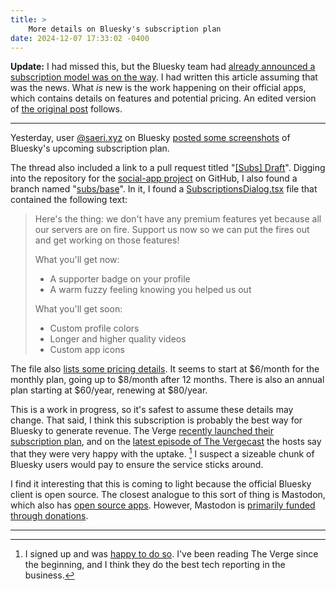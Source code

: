 ```yaml
---
title: >
    More details on Bluesky's subscription plan
date: 2024-12-07 17:33:02 -0400
---
```


**Update:** I had missed this, but the Bluesky team had [already announced a subscription model was on the way](https://www.theverge.com/2024/10/24/24278666/bluesky-working-on-premium-subscription). I had written this article assuming that was the news. What *is* new is the work happening on their official apps, which contains details on features and potential pricing. An edited version of [the original post](https://github.com/gavinanderegg/gavinanderegg.github.io/blob/16bb0a3134cd61de7766be7320cc2d03819804fa/_posts/2024/2024-12-07-bluesky-seems-to-be-working-on-a-subscription-plan.md) follows.

---

Yesterday, user [@saeri.xyz](https://bsky.app/profile/saeri.xyz) on Bluesky [posted some screenshots](https://bsky.app/profile/saeri.xyz/post/3lcnlqu5lu22v) of Bluesky's upcoming subscription plan.

The thread also included a link to a pull request titled "[[Subs] Draft](https://github.com/bluesky-social/social-app/pull/6977)". Digging into the repository for the [social-app project](https://github.com/bluesky-social/social-app) on GitHub, I also found a branch named "[subs/base](https://github.com/bluesky-social/social-app/tree/subs/base)". In it, I found a [SubscriptionsDialog.tsx](https://github.com/bluesky-social/social-app/blob/subs/base/src/components/dialogs/SubscriptionsDialog.tsx) file that contained the following text:

> Here's the thing: we don't have any premium features yet because all our servers are on fire. Support us now so we can put the fires out and get working on those features!
>
> What you'll get now:
>
> * A supporter badge on your profile
> * A warm fuzzy feeling knowing you helped us out
>
>  What you'll get soon:
>
> * Custom profile colors
> * Longer and higher quality videos
> * Custom app icons

The file also [lists some pricing details](https://github.com/bluesky-social/social-app/blob/69f761dcc2d31cc2515dd835e7d422cbb401b797/src/components/dialogs/SubscriptionsDialog.tsx#L97C1-L154C73). It seems to start at $6/month for the monthly plan, going up to $8/month after 12 months. There is also an annual plan starting at $60/year, renewing at $80/year.

This is a work in progress, so it's safest to assume these details may change. That said, I think this subscription is probably the best way for Bluesky to generate revenue. The Verge [recently launched their subscription plan](https://www.theverge.com/2024/12/3/24306571/verge-subscription-launch-fewer-ads-unlimited-access-full-text-rss), and on the [latest episode of The Vergecast](https://www.theverge.com/2024/12/6/24314746/agi-openai-sam-altman-cable-subscription-vergecast) the hosts say that they were very happy with the uptake. [^1] I suspect a sizeable chunk of Bluesky users would pay to ensure the service sticks around.

I find it interesting that this is coming to light because the official Bluesky client is open source. The closest analogue to this sort of thing is Mastodon, which also has [open source apps](https://github.com/mastodon). However, Mastodon is [primarily funded through donations](https://joinmastodon.org/sponsors).

---

[^1]: I signed up and was [happy to do so](https://bsky.app/profile/gavin.anderegg.ca/post/3lcgvwcwwj22j). I've been reading The Verge since the beginning, and I think they do the best tech reporting in the business.